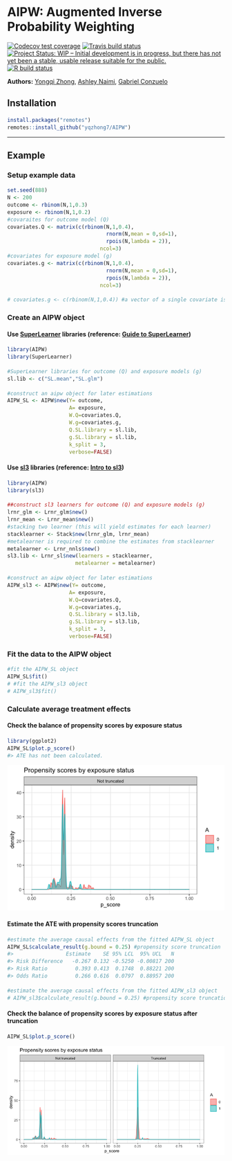 AIPW: Augmented Inverse Probability Weighting
================

<!-- badges: start -->

[![Codecov test
coverage](https://codecov.io/gh/yqzhong7/AIPW/branch/master/graph/badge.svg)](https://codecov.io/gh/yqzhong7/AIPW?branch=master)
[![Travis build
status](https://travis-ci.com/yqzhong7/AIPW.svg?branch=master)](https://travis-ci.com/yqzhong7/AIPW)
[![Project Status: WIP – Initial development is in progress, but there
has not yet been a stable, usable release suitable for the
public.](https://www.repostatus.org/badges/latest/wip.svg)](https://www.repostatus.org/#WIP)
[![R build
status](https://github.com/yqzhong7/AIPW/workflows/R-CMD-check/badge.svg)](https://github.com/yqzhong7/AIPW/actions)
<!-- badges: end -->

<!-- README.md is generated from README.Rmd. Please edit that file -->

**Authors:** [Yongqi Zhong](https://github.com/yqzhong7), [Ashley
Naimi](https://github.com/ainaimi), [Gabriel
Conzuelo](https://github.com/gconzuelo)

## Installation

``` r
install.packages("remotes")
remotes::install_github("yqzhong7/AIPW")
```

-----

## Example

### Setup example data

``` r
set.seed(888)
N <- 200
outcome <- rbinom(N,1,0.3)
exposure <- rbinom(N,1,0.2)
#covaraites for outcome model (Q)
covariates.Q <- matrix(c(rbinom(N,1,0.4),
                                rnorm(N,mean = 0,sd=1),
                                rpois(N,lambda = 2)),
                              ncol=3)
#covariates for exposure model (g)
covariates.g <- matrix(c(rbinom(N,1,0.4),
                                rnorm(N,mean = 0,sd=1),
                                rpois(N,lambda = 2)),
                              ncol=3)

# covariates.g <- c(rbinom(N,1,0.4)) #a vector of a single covariate is also supported
```

### Create an AIPW object

#### Use [SuperLearner](https://cran.r-project.org/web/packages/SuperLearner/index.html) libraries (reference: [Guide to SuperLearner](https://cran.r-project.org/web/packages/SuperLearner/vignettes/Guide-to-SuperLearner.html))

``` r
library(AIPW)
library(SuperLearner)

#SuperLearner libraries for outcome (Q) and exposure models (g)
sl.lib <- c("SL.mean","SL.glm")

#construct an aipw object for later estimations 
AIPW_SL <- AIPW$new(Y= outcome,
                    A= exposure,
                    W.Q=covariates.Q, 
                    W.g=covariates.g,
                    Q.SL.library = sl.lib,
                    g.SL.library = sl.lib,
                    k_split = 3,
                    verbose=FALSE)
```

#### Use [sl3](https://tlverse.org/sl3/index.html) libraries (reference: [Intro to sl3](https://tlverse.org/sl3/articles/intro_sl3.html))

``` r
library(AIPW)
library(sl3)

##construct sl3 learners for outcome (Q) and exposure models (g)
lrnr_glm <- Lrnr_glm$new()
lrnr_mean <- Lrnr_mean$new()
#stacking two learner (this will yield estimates for each learner)
stacklearner <- Stack$new(lrnr_glm, lrnr_mean) 
#metalearner is required to combine the estimates from stacklearner
metalearner <- Lrnr_nnls$new()
sl3.lib <- Lrnr_sl$new(learners = stacklearner,
                      metalearner = metalearner)

#construct an aipw object for later estimations 
AIPW_sl3 <- AIPW$new(Y= outcome,
                    A= exposure,
                    W.Q=covariates.Q, 
                    W.g=covariates.g,
                    Q.SL.library = sl3.lib,
                    g.SL.library = sl3.lib,
                    k_split = 3,
                    verbose=FALSE)
```

### Fit the data to the AIPW object

``` r
#fit the AIPW_SL object
AIPW_SL$fit()
# #fit the AIPW_sl3 object
# AIPW_sl3$fit()
```

### Calculate average treatment effects

#### Check the balance of propensity scores by exposure status

``` r
library(ggplot2)
AIPW_SL$plot.p_score()
#> ATE has not been calculated.
```

![](man/figures/ps_raw-1.png)<!-- -->

#### Estimate the ATE with propensity scores truncation

``` r
#estimate the average causal effects from the fitted AIPW_SL object 
AIPW_SL$calculate_result(g.bound = 0.25) #propensity score truncation 
#>                 Estimate    SE 95% LCL  95% UCL   N
#> Risk Difference   -0.267 0.132 -0.5250 -0.00817 200
#> Risk Ratio         0.393 0.413  0.1748  0.88221 200
#> Odds Ratio         0.266 0.616  0.0797  0.88957 200

#estimate the average causal effects from the fitted AIPW_sl3 object 
# AIPW_sl3$calculate_result(g.bound = 0.25) #propensity score truncation 
```

#### Check the balance of propensity scores by exposure status after truncation

``` r
AIPW_SL$plot.p_score()
```

![](man/figures/ps_trunc-1.png)<!-- -->
